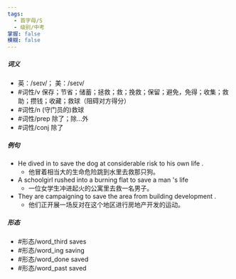 ```yaml
---
tags:
  - 首字母/S
  - 级别/中考
掌握: false
模糊: false
---
```

##### 词义
- 英：/seɪv/； 美：/seɪv/
- #词性/v  保存；节省；储蓄；拯救；救；挽救；保留；避免，免得；收集；救助；攒钱；收藏；救球（阻碍对方得分）
- #词性/n  (守门员的)救球
- #词性/prep  除了；除…外
- #词性/conj  除了
##### 例句
- He dived in to save the dog at considerable risk to his own life .
	- 他冒着相当大的生命危险跳到水里去救那只狗。
- A schoolgirl rushed into a burning flat to save a man 's life
	- 一位女学生冲进起火的公寓里去救一名男子。
- They are campaigning to save the area from building development .
	- 他们正开展一场反对在这个地区进行房地产开发的运动。
##### 形态
- #形态/word_third saves
- #形态/word_ing saving
- #形态/word_done saved
- #形态/word_past saved
